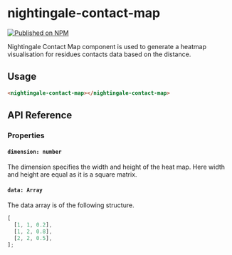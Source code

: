 # nightingale-contact-map

[![Published on NPM](https://img.shields.io/npm/v/nightingale-contact-map.svg)](https://www.npmjs.com/package/nightingale-contact-map)

Nightingale Contact Map component is used to generate a heatmap visualisation for residues contacts data based on the distance.

## Usage

```html
<nightingale-contact-map></nightingale-contact-map>
```

## API Reference

### Properties

#### `dimension: number`

The dimension specifies the width and height of the heat map. Here width and height are equal as it is a square matrix.

#### `data: Array`

The data array is of the following structure.

```javascript
[
  [1, 1, 0.2],
  [1, 2, 0.8],
  [2, 2, 0.5],
];
```
